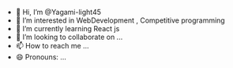 - 👋 Hi, I’m @Yagami-light45
- 👀 I’m interested in WebDevelopment , Competitive programming 
- 🌱 I’m currently learning React js
- 💞️ I’m looking to collaborate on ...
- 📫 How to reach me ...
- 😄 Pronouns: ...


<!---
Yagami-light45/Yagami-light45 is a ✨ special ✨ repository because its `README.md` (this file) appears on your GitHub profile.
You can click the Preview link to take a look at your changes.
--->
